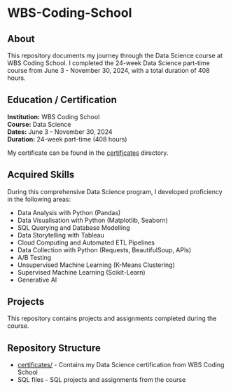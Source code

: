 # WBS-Coding-School

## About
This repository documents my journey through the Data Science course at WBS Coding School. I completed the 24-week Data Science part-time course from June 3 - November 30, 2024, with a total duration of 408 hours.

## Education / Certification

**Institution:** WBS Coding School  
**Course:** Data Science  
**Dates:** June 3 - November 30, 2024  
**Duration:** 24-week part-time (408 hours)

My certificate can be found in the [certificates](./certificates) directory.

## Acquired Skills

During this comprehensive Data Science program, I developed proficiency in the following areas:

- Data Analysis with Python (Pandas)
- Data Visualisation with Python (Matplotlib, Seaborn)
- SQL Querying and Database Modelling
- Data Storytelling with Tableau
- Cloud Computing and Automated ETL Pipelines
- Data Collection with Python (Requests, BeautifulSoup, APIs)
- A/B Testing
- Unsupervised Machine Learning (K-Means Clustering)
- Supervised Machine Learning (Scikit-Learn)
- Generative AI

## Projects

This repository contains projects and assignments completed during the course.

## Repository Structure

- [certificates/](./certificates) - Contains my Data Science certification from WBS Coding School
- SQL files - SQL projects and assignments from the course